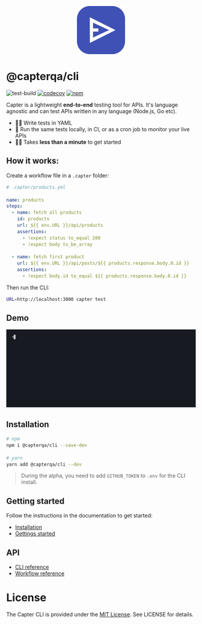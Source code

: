 <p align="center">
  <a href="https://docs.capter.io">
    <img src="/media/icon.png" alt="Capter logo" width="128" height="128">
  </a>
</p>

# @capterqa/cli

![test-build](https://github.com/capterqa/cli/workflows/test-build/badge.svg)
[![codecov](https://codecov.io/gh/capterqa/cli/branch/alpha/graph/badge.svg?token=DAUCAH1MWW)](https://codecov.io/gh/capterqa/cli)
[![npm](https://img.shields.io/npm/v/@capterqa/cli)](https://www.npmjs.com/package/@capterqa/cli)

Capter is a lightweight **end-to-end** testing tool for APIs. It's language agnostic and can test APIs written in any language (Node.js, Go etc).

- 🧑‍💻 Write tests in YAML
- 🔎 Run the same tests locally, in CI, or as a cron job to monitor your live APIs
- 🏃‍♂️ Takes **less than a minute** to get started

## How it works:

Create a workflow file in a `.capter` folder:

```yaml
# .capter/products.yml

name: products
steps:
  - name: fetch all products
    id: products
    url: ${{ env.URL }}/api/products
    assertions:
      - !expect status to_equal 200
      - !expect body to_be_array

  - name: fetch first product
    url: ${{ env.URL }}/api/posts/${{ products.response.body.0.id }}
    assertions:
      - !expect body.id to_equal ${{ products.response.body.0.id }}
```

Then run the CLI:

```sh
URL=http://localhost:3000 capter test
```

## Demo

![CLI](/media/demo.gif)

## Installation

```sh
# npm
npm i @capterqa/cli --save-dev

# yarn
yarn add @capterqa/cli --dev
```

> During the alpha, you need to add `GITHUB_TOKEN` to `.env` for the CLI install.

## Getting started

Follow the instructions in the documentation to get started:

- [Installation](https://docs.capter.io/cli/guide/installation)
- [Gettings started](https://docs.capter.io/cli/guide/getting-started)

## API

- [CLI reference](https://docs.capter.io/cli/reference/cli)
- [Workflow reference](https://docs.capter.io/cli/reference/workflow)

# License

The Capter CLI is provided under the [MIT License](http://http//opensource.org/licenses/mit-license.php). See LICENSE for details.
